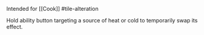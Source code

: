 Intended for [[Cook]] #tile-alteration

Hold ability button targeting a source of heat or cold to temporarily swap its effect.

